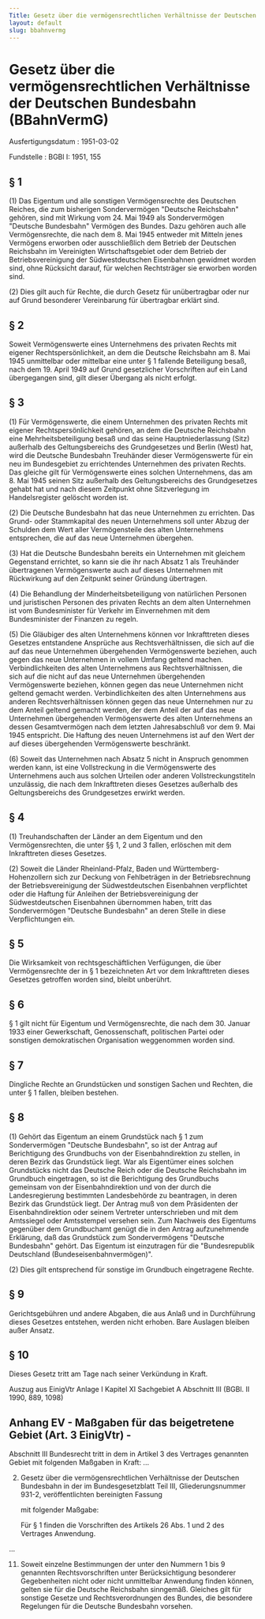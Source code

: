 ```yaml
---
Title: Gesetz über die vermögensrechtlichen Verhältnisse der Deutschen Bundesbahn
layout: default
slug: bbahnvermg
---
```


# Gesetz über die vermögensrechtlichen Verhältnisse der Deutschen Bundesbahn (BBahnVermG)

Ausfertigungsdatum
:   1951-03-02

Fundstelle
:   BGBl I: 1951, 155



## § 1

(1) Das Eigentum und alle sonstigen Vermögensrechte des Deutschen
Reiches, die zum bisherigen Sondervermögen "Deutsche Reichsbahn"
gehören, sind mit Wirkung vom 24. Mai 1949 als Sondervermögen
"Deutsche Bundesbahn" Vermögen des Bundes. Dazu gehören auch alle
Vermögensrechte, die nach dem 8. Mai 1945 entweder mit Mitteln jenes
Vermögens erworben oder ausschließlich dem Betrieb der Deutschen
Reichsbahn im Vereinigten Wirtschaftsgebiet oder dem Betrieb der
Betriebsvereinigung der Südwestdeutschen Eisenbahnen gewidmet worden
sind, ohne Rücksicht darauf, für welchen Rechtsträger sie erworben
worden sind.

(2) Dies gilt auch für Rechte, die durch Gesetz für unübertragbar oder
nur auf Grund besonderer Vereinbarung für übertragbar erklärt sind.


## § 2

Soweit Vermögenswerte eines Unternehmens des privaten Rechts mit
eigener Rechtspersönlichkeit, an dem die Deutsche Reichsbahn am 8. Mai
1945 unmittelbar oder mittelbar eine unter § 1 fallende Beteiligung
besaß, nach dem 19. April 1949 auf Grund gesetzlicher Vorschriften auf
ein Land übergegangen sind, gilt dieser Übergang als nicht erfolgt.


## § 3

(1) Für Vermögenswerte, die einem Unternehmen des privaten Rechts mit
eigener Rechtspersönlichkeit gehören, an dem die Deutsche Reichsbahn
eine Mehrheitsbeteiligung besaß und das seine Hauptniederlassung
(Sitz) außerhalb des Geltungsbereichs des Grundgesetzes und Berlin
(West) hat, wird die Deutsche Bundesbahn Treuhänder dieser
Vermögenswerte für ein neu im Bundesgebiet zu errichtendes Unternehmen
des privaten Rechts. Das gleiche gilt für Vermögenswerte eines solchen
Unternehmens, das am 8. Mai 1945 seinen Sitz außerhalb des
Geltungsbereichs des Grundgesetzes gehabt hat und nach diesem
Zeitpunkt ohne Sitzverlegung im Handelsregister gelöscht worden ist.

(2) Die Deutsche Bundesbahn hat das neue Unternehmen zu errichten. Das
Grund- oder Stammkapital des neuen Unternehmens soll unter Abzug der
Schulden dem Wert aller Vermögensteile des alten Unternehmens
entsprechen, die auf das neue Unternehmen übergehen.

(3) Hat die Deutsche Bundesbahn bereits ein Unternehmen mit gleichem
Gegenstand errichtet, so kann sie die ihr nach Absatz 1 als Treuhänder
übertragenen Vermögenswerte auch auf dieses Unternehmen mit
Rückwirkung auf den Zeitpunkt seiner Gründung übertragen.

(4) Die Behandlung der Minderheitsbeteiligung von natürlichen Personen
und juristischen Personen des privaten Rechts an dem alten Unternehmen
ist vom Bundesminister für Verkehr im Einvernehmen mit dem
Bundesminister der Finanzen zu regeln.

(5) Die Gläubiger des alten Unternehmens können vor Inkrafttreten
dieses Gesetzes entstandene Ansprüche aus Rechtsverhältnissen, die
sich auf die auf das neue Unternehmen übergehenden Vermögenswerte
beziehen, auch gegen das neue Unternehmen in vollem Umfang geltend
machen. Verbindlichkeiten des alten Unternehmens aus
Rechtsverhältnissen, die sich auf die nicht auf das neue Unternehmen
übergehenden Vermögenswerte beziehen, können gegen das neue
Unternehmen nicht geltend gemacht werden. Verbindlichkeiten des alten
Unternehmens aus anderen Rechtsverhältnissen können gegen das neue
Unternehmen nur zu dem Anteil geltend gemacht werden, der dem Anteil
der auf das neue Unternehmen übergehenden Vermögenswerte des alten
Unternehmens an dessen Gesamtvermögen nach dem letzten Jahresabschluß
vor dem 9. Mai 1945 entspricht. Die Haftung des neuen Unternehmens ist
auf den Wert der auf dieses übergehenden Vermögenswerte beschränkt.

(6) Soweit das Unternehmen nach Absatz 5 nicht in Anspruch genommen
werden kann, ist eine Vollstreckung in die Vermögenswerte des
Unternehmens auch aus solchen Urteilen oder anderen
Vollstreckungstiteln unzulässig, die nach dem Inkrafttreten dieses
Gesetzes außerhalb des Geltungsbereichs des Grundgesetzes erwirkt
werden.


## § 4

(1) Treuhandschaften der Länder an dem Eigentum und den
Vermögensrechten, die unter §§ 1, 2 und 3 fallen, erlöschen mit dem
Inkrafttreten dieses Gesetzes.

(2) Soweit die Länder Rheinland-Pfalz, Baden und Württemberg-
Hohenzollern sich zur Deckung von Fehlbeträgen in der Betriebsrechnung
der Betriebsvereinigung der Südwestdeutschen Eisenbahnen verpflichtet
oder die Haftung für Anleihen der Betriebsvereinigung der
Südwestdeutschen Eisenbahnen übernommen haben, tritt das
Sondervermögen "Deutsche Bundesbahn" an deren Stelle in diese
Verpflichtungen ein.


## § 5

Die Wirksamkeit von rechtsgeschäftlichen Verfügungen, die über
Vermögensrechte der in § 1 bezeichneten Art vor dem Inkrafttreten
dieses Gesetzes getroffen worden sind, bleibt unberührt.


## § 6

§ 1 gilt nicht für Eigentum und Vermögensrechte, die nach dem 30.
Januar 1933 einer Gewerkschaft, Genossenschaft, politischen Partei
oder sonstigen demokratischen Organisation weggenommen worden sind.


## § 7

Dingliche Rechte an Grundstücken und sonstigen Sachen und Rechten, die
unter § 1 fallen, bleiben bestehen.


## § 8

(1) Gehört das Eigentum an einem Grundstück nach § 1 zum
Sondervermögen "Deutsche Bundesbahn", so ist der Antrag auf
Berichtigung des Grundbuchs von der Eisenbahndirektion zu stellen, in
deren Bezirk das Grundstück liegt. War als Eigentümer eines solchen
Grundstücks nicht das Deutsche Reich oder die Deutsche Reichsbahn im
Grundbuch eingetragen, so ist die Berichtigung des Grundbuchs
gemeinsam von der Eisenbahndirektion und von der durch die
Landesregierung bestimmten Landesbehörde zu beantragen, in deren
Bezirk das Grundstück liegt. Der Antrag muß von dem Präsidenten der
Eisenbahndirektion oder seinem Vertreter unterschrieben und mit dem
Amtssiegel oder Amtsstempel versehen sein. Zum Nachweis des Eigentums
gegenüber dem Grundbuchamt genügt die in den Antrag aufzunehmende
Erklärung, daß das Grundstück zum Sondervermögens "Deutsche
Bundesbahn" gehört. Das Eigentum ist einzutragen für die
"Bundesrepublik Deutschland (Bundeseisenbahnvermögen)".

(2) Dies gilt entsprechend für sonstige im Grundbuch eingetragene
Rechte.


## § 9

Gerichtsgebühren und andere Abgaben, die aus Anlaß und in Durchführung
dieses Gesetzes entstehen, werden nicht erhoben. Bare Auslagen bleiben
außer Ansatz.


## § 10

Dieses Gesetz tritt am Tage nach seiner Verkündung in Kraft.

Auszug aus EinigVtr Anlage I Kapitel XI Sachgebiet A Abschnitt III
(BGBl. II 1990, 889, 1098)

## Anhang EV - Maßgaben für das beigetretene Gebiet (Art. 3 EinigVtr) -

Abschnitt III
Bundesrecht tritt in dem in Artikel 3 des Vertrages genannten Gebiet
mit folgenden Maßgaben in Kraft:
...

2.  Gesetz über die vermögensrechtlichen Verhältnisse der Deutschen
    Bundesbahn in der im Bundesgesetzblatt Teil III, Gliederungsnummer
    931-2, veröffentlichten bereinigten Fassung

    mit folgender Maßgabe:

    Für § 1 finden die Vorschriften des Artikels 26 Abs. 1 und 2 des
    Vertrages Anwendung.



...

11. Soweit einzelne Bestimmungen der unter den Nummern 1 bis 9 genannten
    Rechtsvorschriften unter Berücksichtigung besonderer Gegebenheiten
    nicht oder nicht unmittelbar Anwendung finden können, gelten sie für
    die Deutsche Reichsbahn sinngemäß. Gleiches gilt für sonstige Gesetze
    und Rechtsverordnungen des Bundes, die besondere Regelungen für die
    Deutsche Bundesbahn vorsehen.




